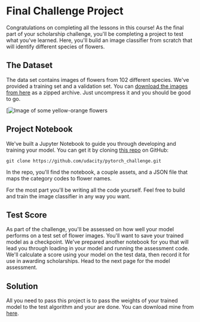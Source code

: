 # Final Challenge Project

Congratulations on completing all the lessons in this course! As the final part of your scholarship challenge, you'll be completing a project to test what you've learned. Here, you'll build an image classifier from scratch that will identify different species of flowers.

## The Dataset

The data set contains images of flowers from 102 different species. We've provided a training set and a validation set. You can [download the images from here](https://s3.amazonaws.com/content.udacity-data.com/courses/nd188/flower_data.zip) as a zipped archive. Just uncompress it and you should be good to go.

[![Image of some yellow-orange flowers](https://s3.amazonaws.com/video.udacity-data.com/topher/2018/November/5be1bb0e_image-04549/image-04549.jpg)

## Project Notebook

We've built a Jupyter Notebook to guide you through developing and training your model. You can get it by cloning [this repo](https://github.com/udacity/pytorch_challenge) on GitHub:

```shell
git clone https://github.com/udacity/pytorch_challenge.git
```

In the repo, you'll find the notebook, a couple assets, and a JSON file that maps the category codes to flower names.

For the most part you'll be writing all the code yourself. Feel free to build and train the image classifier in any way you want.

## Test Score

As part of the challenge, you'll be assessed on how well your model performs on a test set of flower images. You'll want to save your trained model as a checkpoint. We've prepared another notebook for you that will lead you through loading in your model and running the assessment code. We'll calculate a score using your model on the test data, then record it for use in awarding scholarships. Head to the next page for the model assessment.

## Solution

All you need to pass this project is to pass the weights of your trained model to the test algorithm and your are done. You can download mine from [here](http://www.mediafire.com/file/4z64e452vz5wa36/weights.pth/file).


